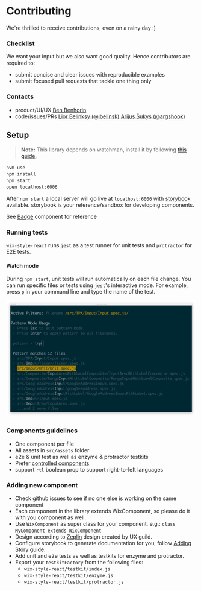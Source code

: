 # Contributing

We're thrilled to receive contributions, even on a rainy day :)

### Checklist

We want your input but we also want good quality. Hence contributors are required to:

* submit concise and clear issues with reproducible examples
* submit focused pull requests that tackle one thing only

### Contacts

* product/UI/UX [Ben Benhorin](https://wix.slack.com/messages/@benb)
* code/issues/PRs [Lior Belinksy (@lbelinsk)](https://github.com/lbelinsk) [Arijus Šukys (@argshook)](https://github.com/argshook)

## Setup

> __Note:__ This library depends on watchman, install it by following [this guide](https://facebook.github.io/watchman/docs/install.html).

```sh
nvm use
npm install
npm start
open localhost:6006
```

After `npm start` a local server will go live at `localhost:6006` with [storybook](https://storybook.js.org/) available.
storybook is your reference/sandbox for developing components.


See [Badge](https://github.com/wix/wix-style-react/blob/master/src/Badge/Badge.js) component for reference

### Running tests
`wix-style-react` runs `jest` as a test runner for unit tests and `protractor` for E2E tests.
 
#### Watch mode
During `npm start`, unit tests will run automatically on each file change.
You can run specific files or tests using `jest`'s interactive mode. For example, press `p` in your command line and type the name of the test.

![image](./ASSETS/JEST_INTERACTIVE.png)

### Components guidelines 

* One component per file
* All assets in `src/assets` folder
* e2e & unit test as well as enzyme & protractor testkits
* Prefer [controlled components](https://goshakkk.name/controlled-vs-uncontrolled-inputs-react/)
* support `rtl` boolean prop to support right-to-left languages

### Adding new component

* Check github issues to see if no one else is working on the same component
* Each component in the library extends WixComponent, so please do it with you component as well.
* Use `WixComponent` as super class for your component, e.g.: `class MyComponent extends WixComponent`
* Design according to [Zeplin](https://app.zeplin.io/project/5864e02695b5754a69f56150) design created by UX guild.
* Configure storybook to generate documentation for you, follow [Adding Story](https://wix.github.io/wix-style-react/?selectedKind=Introduction&selectedStory=Adding%20Story&full=0&down=0&left=1&panelRight=0) guide.
* Add unit and e2e tests as well as testkits for enzyme and protractor.
* Export your `testkitFactory` from the following files:
    * `wix-style-react/testkit/index.js`
    * `wix-style-react/testkit/enzyme.js`
    * `wix-style-react/testkit/protractor.js`
